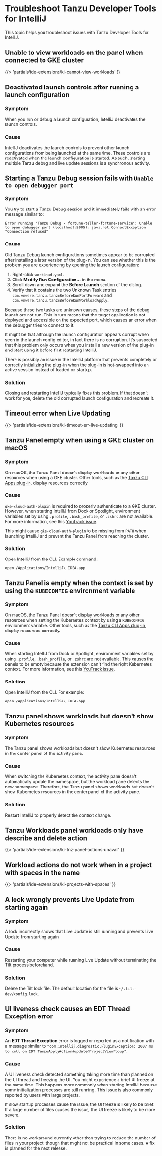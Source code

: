 # Troubleshoot Tanzu Developer Tools for IntelliJ

This topic helps you troubleshoot issues with Tanzu Developer Tools for IntelliJ.

## <a id="cannot-view-workloads"></a> Unable to view workloads on the panel when connected to GKE cluster

{{> 'partials/ide-extensions/ki-cannot-view-workloads' }}

## <a id="dsbl-lnch-ctrl"></a> Deactivated launch controls after running a launch configuration

### Symptom

When you run or debug a launch configuration, IntelliJ deactivates the launch controls.

### Cause

IntelliJ deactivates the launch controls to prevent other launch configurations from being launched
at the same time.
These controls are reactivated when the launch configuration is started.
As such, starting multiple Tanzu debug and live update sessions is a synchronous activity.

## <a id='dbg-fail-crrpt-lnch-conf'></a> Starting a Tanzu Debug session fails with `Unable to open debugger port`

### Symptom

You try to start a Tanzu Debug session and it immediately fails with an error message similar to:

```console
Error running 'Tanzu Debug - fortune-teller-fortune-service': Unable to open debugger port (localhost:5005): java.net.ConnectException "Connection refused"
```

### Cause

Old Tanzu Debug launch configurations sometimes appear to be corrupted after installing a later
version of the plug-in.
You can see whether this is the problem you are experiencing by opening the launch configuration:

1. Right-click `workload.yaml`.
1. Click **Modify Run Configuration...** in the menu.
1. Scroll down and expand the **Before Launch** section of the dialog.
1. Verify that it contains the two Unknown Task entries
   `com.vmware.tanzu.tanzuBeforeRunPortForward` and `com.vmware.tanzu.tanzuBeforeRunWorkloadApply`.

Because these two tasks are unknown causes, these steps of the debug launch are not run.
This in turn means that the target application is not deployed and accessible on the expected port,
which causes an error when the debugger tries to connect to it.

It might be that although the launch configuration appears corrupt when seen in the launch config
editor, in fact there is no corruption.
It's suspected that this problem only occurs when you install a new version of the plug-in and start
using it before first restarting IntelliJ.

There is possibly an issue in the IntelliJ platform that prevents completely or correctly initializing
the plug-in when the plug-in is hot-swapped into an active session instead of loaded on startup.

### Solution

Closing and restarting IntelliJ typically fixes this problem.
If that doesn't work for you, delete the old corrupted launch configuration and recreate it.

## <a id="live-update-timeout"></a> Timeout error when Live Updating

{{> 'partials/ide-extensions/ki-timeout-err-live-updating' }}

## <a id="panel-empty-gke"></a> Tanzu Panel empty when using a GKE cluster on macOS

### Symptom

On macOS, the Tanzu Panel doesn't display workloads or any other resources when using a GKE cluster.
Other tools, such as the [Tanzu CLI Apps plug-in](../cli-plugins/apps/overview.hbs.md), display
resources correctly.

### Cause

`gke-cloud-auth-plugin` is required to properly authenticate to a GKE cluster.
However, when starting IntelliJ from Dock or Spotlight, environment variables set by using
`.profile`, `.bash_profile`, or `.zshrc` are not available. For more information, see this
[YouTrack issue](https://youtrack.jetbrains.com/issue/IDEA-99154).

This might cause `gke-cloud-auth-plugin` to be missing from `PATH` when launching IntelliJ and prevent
the Tanzu Panel from reaching the cluster.

### Solution

Open IntelliJ from the CLI. Example command:

```console
open /Applications/IntelliJ\ IDEA.app
```

## <a id="panel-empty-kubeconfig"></a> Tanzu Panel is empty when the context is set by using the `KUBECONFIG` environment variable

### Symptom

On macOS, the Tanzu Panel doesn't display workloads or any other resources when setting the Kubernetes
context by using a `KUBECONFIG` environment variable.
Other tools, such as the [Tanzu CLI Apps plug-in](../cli-plugins/apps/overview.hbs.md), display
resources correctly.

### Cause

When starting IntelliJ from Dock or Spotlight, environment variables set by using `.profile`,
`.bash_profile`, or `.zshrc` are not available.
This causes the panels to be empty because the extension can't find the right Kubernetes context.
For more information, see this [YouTrack issue](https://youtrack.jetbrains.com/issue/IDEA-99154).

### Solution

Open IntelliJ from the CLI. For example:

```console
open /Applications/IntelliJ\ IDEA.app
```

## <a id="tnz-panel-k8s-rsrc-fail"></a> Tanzu panel shows workloads but doesn't show Kubernetes resources

### Symptom

The Tanzu panel shows workloads but doesn't show Kubernetes resources in the center panel of the
activity pane.

### Cause

When switching the Kubernetes context, the activity pane doesn't automatically update the namespace,
but the workload pane detects the new namespace.
Therefore, the Tanzu panel shows workloads but doesn't show Kubernetes resources in the center panel
of the activity pane.

### Solution

Restart IntelliJ to properly detect the context change.

## <a id="tnz-panel-actions-unavail"></a> Tanzu Workloads panel workloads only have describe and delete action

{{> 'partials/ide-extensions/ki-tnz-panel-actions-unavail' }}

## <a id="projects-with-spaces"></a> Workload actions do not work when in a project with spaces in the name

{{> 'partials/ide-extensions/ki-projects-with-spaces' }}

## <a id="lock-prevents-live-update"></a> A lock wrongly prevents Live Update from starting again

### Symptom

A lock incorrectly shows that Live Update is still running and prevents Live Update from starting again.

### Cause

Restarting your computer while running Live Update without terminating the Tilt process beforehand.

### Solution

Delete the Tilt lock file. The default location for the file is `~/.tilt-dev/config.lock`.

## <a id="ui-liveness-check-error"></a> UI liveness check causes an EDT Thread Exception error

### Symptom

An **EDT Thread Exception** error is logged or reported as a notification with a message similar to
`"com.intellij.diagnostic.PluginException: 2007 ms to call on EDT TanzuApplyAction#update@ProjectViewPopup"`.

### Cause

A UI liveness check detected something taking more time than planned on the UI thread and
freezing the UI. You might experience a brief UI freeze at the same time.
This happens more commonly when starting IntelliJ because some initialization processes are still
running. This issue is also commonly reported by users with large projects.

If slow startup processes cause the issue, the UI freeze is likely to be brief.
If a large number of files causes the issue, the UI freeze is likely to be more severe.

### Solution

There is no workaround currently other than trying to reduce the number of files in your project,
though that might not be practical in some cases. A fix is planned for the next release.